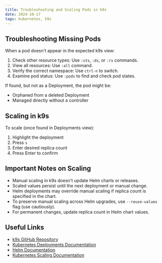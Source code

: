 ```yaml
---
title: Troubleshooting and Scaling Pods in k9s
date: 2024-10-17
tags: kubernetes, k9s
---
```


## Troubleshooting Missing Pods

When a pod doesn't appear in the expected k9s view:

1. Check other resource types: Use `:sts`, `:ds`, or `:rs` commands.
2. View all resources: Use `:all` command.
3. Verify the correct namespace: Use `ctrl-n` to switch.
4. Examine pod status: Use `:pods` to find and check pod states.

If found, but not as a Deployment, the pod might be:
- Orphaned from a deleted Deployment
- Managed directly without a controller

## Scaling in k9s

To scale (once found in Deployments view):
1. Highlight the deployment
2. Press `s`
3. Enter desired replica count
4. Press Enter to confirm

## Important Notes on Scaling

- Manual scaling in k9s doesn't update Helm charts or releases.
- Scaled values persist until the next deployment or manual change.
- Helm deployments may override manual scaling if replica count is specified in the chart.
- To preserve manual scaling across Helm upgrades, use `--reuse-values` flag (use cautiously).
- For permanent changes, update replica count in Helm chart values.

## Useful Links

- [k9s GitHub Repository](https://github.com/derailed/k9s)
- [Kubernetes Deployments Documentation](https://kubernetes.io/docs/concepts/workloads/controllers/deployment/)
- [Helm Documentation](https://helm.sh/docs/)
- [Kubernetes Scaling Documentation](https://kubernetes.io/docs/tutorials/kubernetes-basics/scale/scale-intro/)